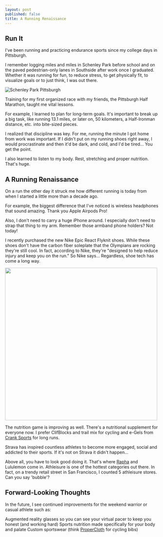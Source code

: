 ```yaml
---
layout: post
published: false
title: A Running Renaissance
---
```

## Run It

I've been running and practicing endurance sports since my college days in Pittsburgh. 

I remember logging miles and miles in Schenley Park before school and on the paved pedestrian-only lanes in Southside after work once I graduated. Whether it was running for fun, to reduce stress, to get physically fit, to visualize goals or to just think, I was out there.

![Schenley Park Pittsburgh]({{site.baseurl}}/img/Schenley.jpg)

Training for my first organized race with my friends, the Pittsburgh Half Marathon, taught me vital lessons. 

For example, I learned to plan for long-term goals. It's important to break up a big task, like running 13.1 miles, or later on, 50 kilometers, a Half-Ironman distance, etc. into bite-sized pieces.

I realized that discipline was key. For me, running the minute I got home from work was important. If I didn't put on my running shoes right away, I would procrastinate and then it'd be dark, and cold, and I'd be tired... You get the point.   

I also learned to listen to my body. Rest, stretching and proper nutrition. That's huge.

## A Running Renaissance

On a run the other day it struck me how different running is today from when I started a little more than a decade ago.

For example, the biggest difference that I've noticed is wireless headphones that sound amazing. Thank you Apple Airpods Pro!

Also, I don't need to carry a huge iPhone around. I especially don't need to strap that thing to my arm. Remember those armband phone holders? Not today!

I recently purchased the new Nike Epic React Flyknit shoes. While these shoes don't have the carbon fiber soleplate that the Olympians are rocking they're still cool. In fact, according to Nike, they're "designed to help reduce injury and keep you on the run." So Nike says... Regardless, shoe tech has come a long way.

<img src="/img/NikeReact.jpeg" width="500" />

The nutrition game is improving as well. There's a nutritional supplement for everyone now. I prefer ClifBlocks and trail mix for cycling and e-Gels from [Crank Sports](https://www.cranksports.com/) for long runs.

Strava has inspired countless athletes to become more engaged, social and addicted to their sports. If it's not on Strava it didn't happen...

Above all, you have to look good doing it. That's where [Rapha](https://www.rapha.cc/us/en_US) and Lululemon come in. Athleisure is one of the hottest categories out there. In fact, on a trendy retail street in San Francisco, I counted 5 athleisure stores. Can you say 'bubble'?

## Forward-Looking Thoughts

In the future, I see continued improvements for the weekend warrior or casual athlete such as: 

Augmented reality glasses so you can see your virtual pacer to keep you honest (and working hard)
Sports nutrition made specifically for your body and palate
Custom sportswear (think [ProperCloth](https://propercloth.com/) for cycling bibs)